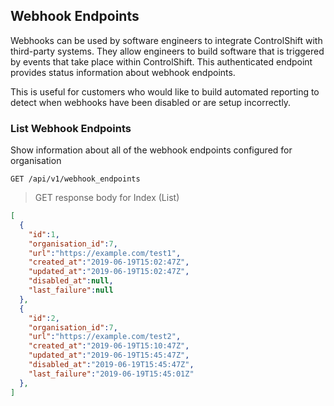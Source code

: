 ## Webhook Endpoints

Webhooks can be used by software engineers to integrate ControlShift with third-party systems. They allow engineers to build software that is triggered by events that take place within ControlShift. This authenticated endpoint provides status information about webhook endpoints.

This is useful for customers who would like to build automated reporting to detect when webhooks have been disabled or are setup incorrectly. 

### List Webhook Endpoints

Show information about all of the webhook endpoints configured for organisation

`GET /api/v1/webhook_endpoints`

> GET response body for Index (List)

```json
[
  {
    "id":1,
    "organisation_id":7,
    "url":"https://example.com/test1",
    "created_at":"2019-06-19T15:02:47Z",
    "updated_at":"2019-06-19T15:02:47Z",
    "disabled_at":null,
    "last_failure":null
  },
  {
    "id":2,
    "organisation_id":7,
    "url":"https://example.com/test2",
    "created_at":"2019-06-19T15:10:47Z",
    "updated_at":"2019-06-19T15:45:47Z",
    "disabled_at":"2019-06-19T15:45:47Z",
    "last_failure":"2019-06-19T15:45:01Z"
  },
]
```
